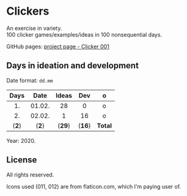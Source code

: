 # Clickers

An exercise in variety.  
100 clicker games/examples/ideas in 100 nonsequential days.

GitHub pages: [project page - Clicker 001](https://yoguise.github.io/clickers)

## Days in ideation and development

Date format: `dd.mm`

Days | Date | Ideas | Dev | o
:---: | :---: | :---: | :---: | :---:
1. | 01.02. | 28 | 0 | o
2. | 02.02. | 1 | 16 | o
(**2**) | (**2**) | (**29**) | (**16**) | **Total**

Year: 2020.

## License

All rights reserved.

Icons used (011, 012) are from flaticon.com, which I'm paying user of.
